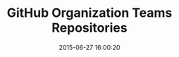---
layout: post
title:  "GitHub Organization Teams Repositories"
date:   2015-06-27 16:00:20
categories: github
tags: organization permissions groups
screenshot: github-user-admin-11.jpg
alt-screenshots: 
- github-user-admin-11-empty.jpg
---